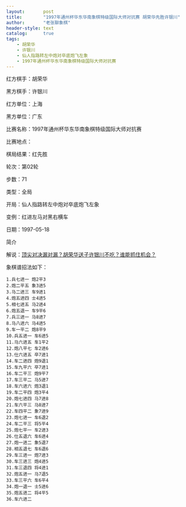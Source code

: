 ```yaml
---
layout:       post
title:        "1997年通州杯华东华南象棋特级国际大师对抗赛 胡荣华先胜许银川"
author:       "老张聊象棋"
header-style: text
catalog:      true
tags:
    - 胡荣华
    - 许银川
    - 仙人指路转左中炮对卒底炮飞左象
    - 1997年通州杯华东华南象棋特级国际大师对抗赛
---
```

红方棋手：胡荣华

黑方棋手：许银川

红方单位：上海

黑方单位：广东

比赛名称：1997年通州杯华东华南象棋特级国际大师对抗赛

比赛地点：

棋局结果：红先胜

轮次：第02轮

步数：71

类型：全局

开局：仙人指路转左中炮对卒底炮飞左象

变例：红进左马对黑右横车

日期：1997-05-18

简介

解说：[顶尖对决漏对漏？胡荣华送子许银川不吃？谁能抓住机会？](https://youtu.be/aP4RVjXK3CY)

象棋谱招法如下：
```
1.兵七进一 炮2平3
2.炮二平五 象3进5
3.马二进三 车9进1
4.炮五进四 士4进5
5.相七进五 马2进4
6.炮五退一 车9平6
7.兵三进一 马8进7
8.马八进六 马4进5
9.车一平二 炮8平9
10.兵五进一 车6进5
11.马六进五 车1平2
12.炮八平七 车2进6
13.仕六进五 卒7进1
14.车二进四 炮9退1
15.车九平六 卒7进1
16.车二平三 炮9平7
17.车三平二 马5进7
18.车六进六 炮3退1
19.车二平四 炮3平4
20.炮七进四 马7进8
21.车六平三 马8进7
22.车四平二 象7进9
23.炮七进一 车6退2
24.车二平三 将5平4
25.炮七平一 车2进3
26.仕五退六 车6进4
27.炮一进二 象5退7
28.相五退七 车6退6
29.车三进一 炮7进3
30.车三进三 炮4进5
31.车三退四 将4进1
32.炮五进一 马7退5
33.车三平六 车6平4
34.炮一退一 士5进6
35.炮五进二 将4平5
36.车六进二

```
